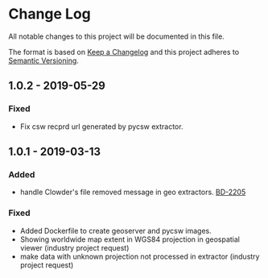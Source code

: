 # Change Log
All notable changes to this project will be documented in this file.

The format is based on [Keep a Changelog](http://keepachangelog.com/)
and this project adheres to [Semantic Versioning](http://semver.org/).

## 1.0.2 - 2019-05-29
### Fixed
- Fix csw recprd url generated by pycsw extractor.

## 1.0.1 - 2019-03-13

### Added
- handle Clowder's file removed message in geo extractors.
[BD-2205](https://opensource.ncsa.illinois.edu/jira/browse/BD-2205)

### Fixed
- Added Dockerfile to create geoserver and pycsw images.
- Showing worldwide map extent in WGS84 projection in geospatial viewer (industry project request)
- make data with unknown projection not processed in extractor (industry project request)
